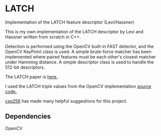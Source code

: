 # LATCH
Implementation of the LATCH feature descriptor (Levi/Hassner)

This is my own implementation of the LATCH descriptor by Levi and Hassner written from scratch in C++.

Detection is performed using the OpenCV built-in FAST detector, and the OpenCV KeyPoint class is used. A simple brute-force matcher has been implemented where paired features must be each other's closest matcher under Hamming distance. A simple descriptor class is used to handle the 512-bit descriptors.

The LATCH paper is [here.](https://talhassner.github.io/home/projects/LATCH/LATCH.pdf)

I used the LATCH triple values from the OpenCV implementation [source code.](https://github.com/opencv/opencv_contrib/blob/master/modules/xfeatures2d/src/latch.cpp)

[csp256](https://github.com/csp256) has made many helpful suggestions for this project.

## Dependencies
OpenCV
